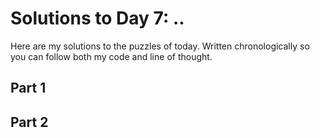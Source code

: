 # Solutions to Day 7: ..

Here are my solutions to the puzzles of today. Written chronologically so you can follow both my code and line of thought.

## Part 1



## Part 2

